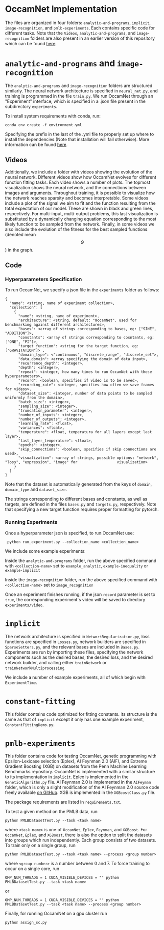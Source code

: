# OccamNet Implementation

The files are organized in four folders: `analytic-and-programs`, `implicit`, `image-recognition`, and `pmlb-experiments`. Each contains specific code for different tasks. Note that the `Videos`, `analytic-and-programs`, and `image-recognition` folders are also present in an earlier version of this repository which can be found [here](https://github.com/AllanSCosta/occam-net).

# `analytic-and-programs` and `image-recognition`
The `analytic-and-programs` and `image-recognition` folders are structured similarly. The neural network architecture is specified in `neural_net.py`, and training is programmed in the file `train.py`. We run OccamNet through an "Experiment" interface, which is specified in a .json file present in the subdirectory `experiments`.

To install system requirements with conda, run:
```
conda env create -f environment.yml
```
Specifying the prefix in the last of the .yml file to properly set up where to install the dependencies (Note that installation will fail otherwise). More information can be found [here](https://docs.conda.io/projects/conda/en/latest/user-guide/tasks/manage-environments.html). 



## Videos

Additionally, we include a folder with videos showing the evolution of the neural network. Different videos show how OccamNet evolves for different function fitting tasks. Each video shows a number of plots. The topmost visualization shows the neural network, and the connections between images and arguments. Throughout training, it is possible to visualize how the network reaches sparsity and becomes interpretable. Some videos include a plot of the signal we aim to fit and the function resulting from the total expectation of our model. These are shown in black and green lines, respectively. For multi-input, multi-output problems, this last visualization is substituted by a dynamically changing equation corresponding to the most likely function to be sampled from the network. Finally, in some videos we also include the evolution of the fitness for the best sampled functions (denoted mean $$G$$) in the graph.



## Code



### Hyperparameters Specification

To run OccamNet, we specify a json file in the `experiments` folder as follows:



```
{
  "name": <string, name of experiment collection>,
  "collection": [
    {
      "name": <string, name of experiment>,
      "architecture": <string, default: "OccamNet", used for benchmarking against different architectures>,
      "bases": <array of strings corresponding to bases, eg: ["SINE", "ADDITION"]>,
      "constants": <array of strings corresponding to cosntants, eg: ["ONE", "PI"]>,
      "target_function": <string for the target function, eg: ["GRAVITATION"]> ,
      "domain_type": <"continuous", "discrete_range", "discrete_set">,
      "data_domain": <array specifying the domain of data input>,
      "recurrence_depth": <integer>,
      "depth": <integer>,
      "repeat": <integer, how many times to run OccamNet with these hyperparameters>,
      "record": <boolean, specifies if video is to be saved>,
      "recording_rate": <integer, specifies how often we save frames for videos>,
      "dataset_size": <integer, number of data points to be sampled uniformly from the domain>,
      "batch_size": <integer>,
      "sampling_size": <integer>,
      "truncation_parameter": <integer>,
      "number_of_inputs": <integer>,
      "number_of_outputs": <integer>,
      "learning_rate": <float>,
      "variances": <float>,
      "temperature": <float, temperatura for all layers except last layer>,
      "last_layer_temperature": <float>,
      "epochs": <integer>,
      "skip_connections": <boolean, specifies if skip connections are used>,
      "visualization": <array of strings, possible options: "network", "loss", "expression", "image" for 			      visualization>
    }
  ]
}

```



Note that the dataset is automatically generated from the keys of `domain`, `domain_type` and `dataset_size`.

The strings corresponding to different bases and constants, as well as targets, are defined in the files `bases.py` and `targets.py`, respectively. Note that specifying a new target function requires proper formatting for pytorch.




### Running Experiments

Once a hyperparameter json is specified, to run OccamNet use:

```
 python run_experiment.py --collection_name <collection_name>
```



We include some example experiments:

Inside the `analytic-and-programs` folder, run the above specified command with `<collection-name>` set to `example_analytic`, `example-inequality` or `example-implicit`

Inside the `image-recognition` folder, run the above specified command with `<collection-name>` set to `image_recognition`

Once an experiment finishes running, if the json `record` parameter is set to `true`, the corresponding experiment's video will be saved to directory `experiments/video`.


# `implicit`
The network architecture is specified in `NetworkRegularization.py`, loss functions are specified in `Losses.py`, network builders are specified in `SparseSetters.py`, and the relevant bases are included in `Bases.py`. Experiments are run by importing these files, specifying the network components such as the desired bases, the desired loss, and the desired network builder, and calling either `trainNetwork` or `trainNetworkMultiprocessing`.

We include a number of example experiments, all of which begin with `ExperimentTime`.


# `constant-fitting`
This folder contains code optimized for fitting constants. Its structure is the same as that of `implicit` except it only has one example experiment, `ConstantFittingDemo.py`.


# `pmlb-experiments`
This folder contains code for testing OccamNet, genetic programming with Epsilon-Lexicase selection (Eplex), AI Feynman 2.0 (AIF), and Extreme Gradient Boosting (XGB) on datasets from the Penn Machine Learning Benchmarks repository. OccamNet is implemented with a similar structure to its implementation in `implicit`. Eplex is implemented in the `GeneticAlgorithm.py` file. AI Feynman 2.0 is implemented in the `AIFeyman` folder, which is only a slight modification of the AI Feynman 2.0 source code freely available [on GitHub](https://github.com/SJ001/AI-Feynman). XGB is implemented in the `XGBoostClass.py` file. 

The package requirements are listed in `requirements.txt`. 

To test a given method on the PMLB data, run 

```
python PMLBDatasetTest.py --task <task name>
```

where `<task name>` is one of `OccamNet`, `Eplex`, `Feynman`, and `XGBoost`. For `OccamNet`, `Eplex`, and `XGBoost`, there is also the option to split the datasets into groups which run independently. Each group consists of two datasets. To train only on a single group, run

```
python PMLBDatasetTest.py --task <task name> --process <group number>
```

where `<group number>` is a number between 0 and 7. To force training to occur on a single core, run

```
OMP_NUM_THREADS = 1 CUDA_VISIBLE_DEVICES = "" python PMLBDatasetTest.py --task <task name>
```

or

```
OMP_NUM_THREADS = 1 CUDA_VISIBLE_DEVICES = "" python PMLBDatasetTest.py --task <task name> --process <group number>
```

Finally, for running OccamNet on a gpu cluster run

```
python assign_sc.py
```
